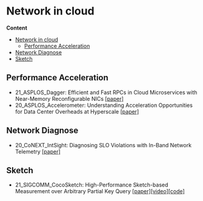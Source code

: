 # Network in cloud

**Content**
- [Network in cloud](#performance-in-cloud)
  - [Performance Acceleration](#performance-acceleration)
- [Network Diagnose](#network-diagnose)
- [Sketch](#sketch)

## Performance Acceleration
- 21_ASPLOS_Dagger: Efficient and Fast RPCs in Cloud Microservices with Near-Memory Reconfigurable NICs [[paper]](https://www.csl.cornell.edu/~delimitrou/papers/2021.asplos.dagger.pdf)
- 20_ASPLOS_Accelerometer: Understanding Acceleration Opportunities for Data Center Overheads at Hyperscale [[paper]](https://dl.acm.org/doi/10.1145/3373376.3378450)

## Network Diagnose

- 20_CoNEXT_IntSight: Diagnosing SLO Violations with In-Band Network Telemetry [[paper]](https://dl.acm.org/doi/10.1145/3386367.3431306)

## Sketch

- 21_SIGCOMM_CocoSketch: High-Performance Sketch-based Measurement over Arbitrary Partial Key Query [[paper]](https://zaoxing.github.io/papers/2021/SIGCOMM21-CocoSketch.pdf)[[video]](https://yangtonghome.github.io/uploads/video/CoCo.mp4)[[code]](https://github.com/yindazhang/CocoSketch)

